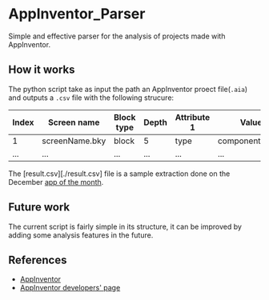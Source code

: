 # AppInventor_Parser

Simple and effective parser for the analysis of projects made with AppInventor.

## How it works

The python script take as input the path an AppInventor proect file(`.aia`) and outputs a `.csv` file with the following strucure:

| Index | Screen name | Block type | Depth | Attribute 1 | Value 1 | ... | Attribute n | Value n |
| --- | --- | --- | --- | --- | --- | --- | --- | --- |
| 1 | screenName.bky | block | 5 | type | component_set_get | ... | id | 27 |
| ... | ... | ... | ... | ... | ... | ... | ... | ... |

The [result.csv][./result.csv] file is a sample extraction done on the December [app of the month](http://ai2.appinventor.mit.edu/?galleryId=5606663420772352).

## Future work

The current script is fairly simple in its structure, it can be improved by adding some analysis features in the future.

## References

* [AppInventor](http://appinventor.mit.edu/explore/)
* [AppInventor developers' page](http://appinventor.mit.edu/appinventor-sources/#documentation)
